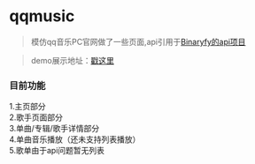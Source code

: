# qqmusic

> 模仿qq音乐PC官网做了一些页面,api引用于[Binaryfy的api项目](https://github.com/Binaryify/NeteaseCloudMusicApi)

> demo展示地址：[戳这里](http://47.107.40.239)


### 目前功能

1.主页部分<br>
2.歌手页面部分<br>
3.单曲/专辑/歌手详情部分<br>
4.单曲音乐播放（还未支持列表播放）<br>
5.歌单由于api问题暂无列表<br>
